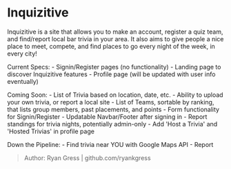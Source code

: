 # **Inquizitive**

Inquizitive is a site that allows you to make an account, register a quiz team, 
and find/report local bar trivia in your area. It also aims to give people a 
nice place to meet, compete, and find places to go every night of the week, in 
every city!

Current Specs:
    - Signin/Register pages (no functionality)
    - Landing page to discover Inquizitive features
    - Profile page (will be updated with user info eventually)

Coming Soon:
    - List of Trivia based on location, date, etc.
        - Ability to upload your own trivia, or report a local site
    - List of Teams, sortable by ranking, that lists group members, past placements, and points
    - Form functionality for Signin/Register
    - Updatable Navbar/Footer after signing in
    - Report standings for trivia nights, potentially admin-only
        - Add 'Host a Trivia' and 'Hosted Trivias' in profile page

Down the Pipeline:
    - Find trivia near YOU with Google Maps API
    - Report 


> Author: Ryan Gress | github.com/ryankgress
